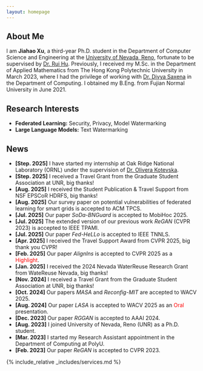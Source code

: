 ```yaml
---
layout: homepage
---
```


## About Me

I am **Jiahao Xu**, a third-year Ph.D. student in the Department of Computer Science and Engineering at the [University of Nevada, Reno](https://www.unr.edu/), fortunate to be supervised by [Dr. Rui Hu](https://sites.google.com/view/ruihu/home). Previously, I received my M.Sc. in the Department of Applied Mathematics from The Hong Kong Polytechnic University in March 2023, where I had the privilege of working with [Dr. Divya Saxena](https://sites.google.com/site/saxenadivyakul1/) in the Department of Computing. I obtained my B.Eng. from Fujian Normal University in June 2021.

## Research Interests

- **Federated Learning:** Security, Privacy, Model Watermarking
- **Large Language Models:** Text Watermarking

## News

- **[Step. 2025]** I have started my internship at Oak Ridge National Laboratory (ORNL) under the supervision of [Dr. Olivera Kotevska](https://www.ornl.gov/staff-profile/olivera-kotevska).
- **[Step. 2025]** I received a Travel Grant from the Graduate Student Association at UNR, big thanks!
- **[Aug. 2025]** I received the Student Publication & Travel Support from NSF EPSCoR HDRFS, big thanks!
- **[Aug. 2025]** Our survey paper on potential vulnerabilities of federated learning for smart grids is accepted to ACM TPCS.
- **[Jul. 2025]** Our paper *SoDa-BNGuard* is accepted to MobiHoc 2025.
- **[Jul. 2025]** The extended version of our previous work *ReGAN* (CVPR 2023) is accepted to IEEE TPAMI.
- **[Jul. 2025]** Our paper *Fed-HeLLo* is accepted to IEEE TNNLS.
- **[Apr. 2025]** I received the Travel Support Award from CVPR 2025, big thank you CVPR!
- **[Feb. 2025]** Our paper *AlignIns* is accepted to CVPR 2025 as a <span style="color:red;">Highlight</span>.
- **[Jan. 2025]** I received the 2024 Nevada WaterReuse Research Grant from WateReuse Nevada, big thanks!
- **[Nov. 2024]** I received a Travel Grant from the Graduate Student Association at UNR, big thanks!
- **[Oct. 2024]** Our papers *MASA* and *Reconfig-MIT* are accepted to WACV 2025.
- **[Aug. 2024]** Our paper *LASA* is accepted to WACV 2025 as an <span style="color:red;">Oral</span> presentation.
- **[Dec. 2023]** Our paper *RGGAN* is accepted to AAAI 2024.
- **[Aug. 2023]** I joined University of Nevada, Reno (UNR) as a Ph.D. student.
- **[Mar. 2023]** I started my Research Assistant appointment in the Department of Computing at PolyU.
- **[Feb. 2023]** Our paper *ReGAN* is accepted to CVPR 2023.

<!-- {% include_relative _includes/publications.md %} -->

{% include_relative _includes/services.md %}
